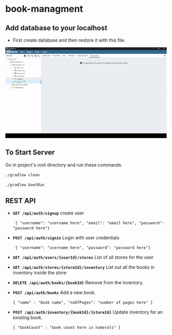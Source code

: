 # book-managment

## Add database to your localhost
- First create database and then restore it with this file.

![](https://github.com/aimbot1526/book-managment/blob/master/src/main/resources/ezgif.com-gif-maker.gif)

## To Start Server
Go in project's root directory and run these commands.
```bash
./gradlew clean
```
```bash
./gradlew bootRun
```

## REST API 

- **`GET /api/auth/signup`** create user
   ```
    { "username": "username here", "email": "email here", "password": "password here"}
    ```
- **`POST /api/auth/signin`** Login with user credentials
   ```
    { "username": "username here", "password": "password here"}
    ```
- **`GET /api/auth/users/{userId}/stores`** List of all stores for the user
- **`GET /api/auth/stores/{storeId}/inventory`** List out all the books in inventory inside the store
- **`DELETE /api/auth/books/{bookId}`** Remove from the inventory.

- **`POST /api/auth/books`** Add a new book.
    ```
    { "name" : "book name", "noOfPages": "number of pages here" }
    ```
- **`POST /api/auth/inventory/{bookId}/{storeId}`** Update inventory for an existing book.
    ```
    { "bookCount" : "book count here in numerals" }
    ```
